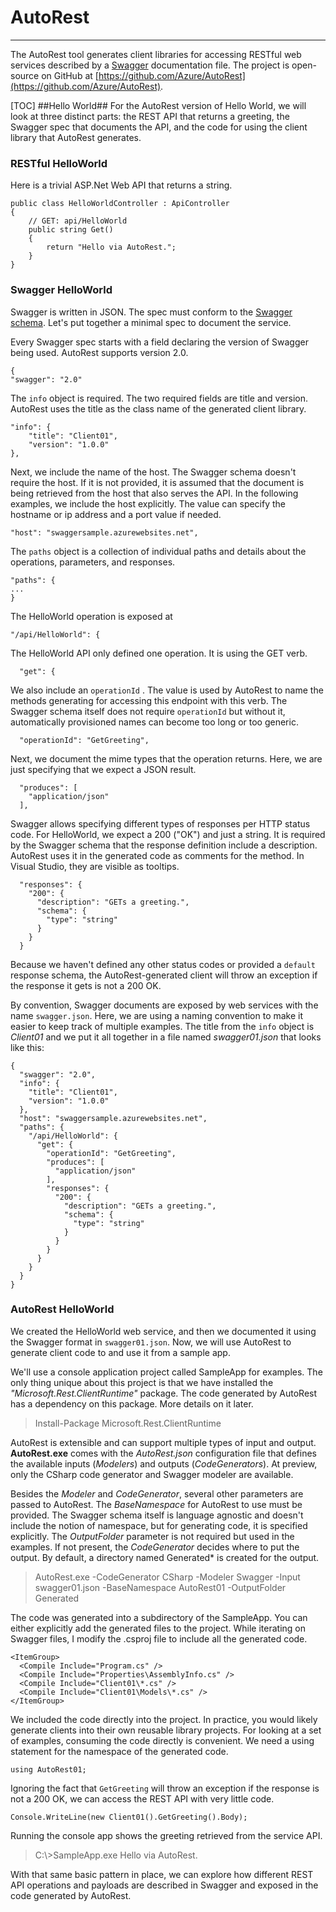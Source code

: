 # AutoRest #

----------
The AutoRest tool generates client libraries for accessing RESTful web services described by a [Swagger](http://github.com/swagger-api/swagger-spec) documentation file. 
The project is open-source on GitHub at [https://github.com/Azure/AutoRest](https://github.com/Azure/AutoRest).

[TOC]
##Hello World##
For the AutoRest version  of Hello World, we will look at three distinct parts: the REST API that returns a greeting, the Swagger spec that documents the API, and the code for using the client library that AutoRest generates. 
### RESTful HelloWorld ###
Here is a trivial ASP.Net Web API that returns a string.
```
public class HelloWorldController : ApiController
{
    // GET: api/HelloWorld
    public string Get()
    {
        return "Hello via AutoRest.";
    }
}
```

### Swagger HelloWorld ###
Swagger is written in JSON. The spec must conform to the [Swagger schema](https://raw.githubusercontent.com/swagger-api/swagger-spec/master/schemas/v2.0/schema.json).
Let's put together a minimal spec to document the service.

Every Swagger spec starts with a field declaring the version of Swagger being used. AutoRest supports version 2.0.
```
{
"swagger": "2.0"
```

The `info` object is required. The two required fields are title and version.
AutoRest uses the title as the class name of the generated client library. 
```
"info": {
    "title": "Client01",
    "version": "1.0.0"
},
```
Next, we include the name of the host. The Swagger schema doesn't require the host. If it is not provided, it is assumed that the document is being retrieved from the host that also serves the API. In the following examples, we include the host explicitly. The value can specify the hostname or ip address and a port value if needed. 
```
"host": "swaggersample.azurewebsites.net",
```
The `paths` object is a collection of individual paths and details about the operations, parameters, and responses.
```
"paths": {
...
}
```
The HelloWorld operation is exposed at
```
"/api/HelloWorld": {
```
The HelloWorld API only defined one operation. It is using the GET verb.
```
  "get": {
```    
We also include an `operationId` . The value is used by AutoRest to name the methods generating for accessing this endpoint with this verb. The Swagger schema itself does not require `operationId` but without it, automatically provisioned names can become too long or too generic. 
```
  "operationId": "GetGreeting",
```
Next, we document the mime types that the operation returns. Here, we are just specifying that we expect a JSON result.
```
  "produces": [
    "application/json"
  ],
```
Swagger allows specifying different types of responses per HTTP status code. For HelloWorld, we expect a 200 ("OK") and just a string. It is required by the Swagger schema that the response definition include a description. AutoRest uses it in the generated code as comments for the method. In Visual Studio, they are visible as tooltips. 
```
  "responses": {
    "200": {
      "description": "GETs a greeting.",
      "schema": {
        "type": "string"
      }
    }
  }
```
Because we haven't defined any other status codes or provided a `default` response schema, the AutoRest-generated client will throw an exception if the response it gets is not a 200 OK.

By convention, Swagger documents are exposed by web services with the name `swagger.json`.  Here, we are using a naming convention to make it easier to keep track of multiple examples. The title from the `info` object is *Client01* and we put it all together in a file named *swagger01.json* that looks like this:
```
{
  "swagger": "2.0",
  "info": {
    "title": "Client01",
    "version": "1.0.0"
  },
  "host": "swaggersample.azurewebsites.net",
  "paths": {
    "/api/HelloWorld": {
      "get": {
        "operationId": "GetGreeting",
        "produces": [
          "application/json"
        ],
        "responses": {
          "200": {
            "description": "GETs a greeting.",
            "schema": {
              "type": "string"
            }
          }
        }
      }
    }
  }
}
```

### AutoRest HelloWorld ###
We created the HelloWorld web service, and then we documented it using the Swagger format in `swagger01.json`. Now, we will use AutoRest to generate client code to and use it from a sample app. 

We'll use a console application project called SampleApp for examples. The only thing unique about this project is that we have installed the *"Microsoft.Rest.ClientRuntime"* package. The code generated by AutoRest has a dependency on this package. More details on it later.

> Install-Package Microsoft.Rest.ClientRuntime

AutoRest is extensible and can support multiple types of input and output. **AutoRest.exe** comes with the *AutoRest.json* configuration file that defines the available inputs (*Modelers*) and outputs (*CodeGenerators*). At preview, only the CSharp code generator and Swagger modeler are available.

Besides the *Modeler* and *CodeGenerator*, several other parameters are passed to AutoRest. The *BaseNamespace* for AutoRest to use must be provided. The Swagger schema itself is language agnostic and doesn't include the notion of namespace, but for generating code, it is specified explicitly. The *OutputFolder* parameter is not required but used in the examples. If not present, the *CodeGenerator* decides where to put the output. By default, a directory named Generated* is created for the output.

>AutoRest.exe -CodeGenerator CSharp -Modeler Swagger -Input swagger01.json 
>-BaseNamespace AutoRest01 -OutputFolder Generated

The code was generated into a subdirectory of the SampleApp. You can either explicitly add the generated files to the project. While iterating on Swagger files, I modify the .csproj file to include all the generated code.
```
<ItemGroup>
  <Compile Include="Program.cs" />
  <Compile Include="Properties\AssemblyInfo.cs" />
  <Compile Include="Client01\*.cs" />
  <Compile Include="Client01\Models\*.cs" />
</ItemGroup>
```

We included the code directly into the project. In practice, you would likely generate clients into their own reusable library projects. For looking at a set of examples, consuming the code directly is convenient. We need a using statement for the namespace of the generated code.
```
using AutoRest01;
```
Ignoring the fact that `GetGreeting` will throw an exception if the response is not a 200 OK, we can access the REST API with very little code.
```
Console.WriteLine(new Client01().GetGreeting().Body);
```
Running the console app shows the greeting retrieved from the service API.
>C:\\>SampleApp.exe
>Hello via AutoRest.

With that same basic pattern in place, we can explore how different REST API operations and payloads are described in Swagger and exposed in the code generated by AutoRest.